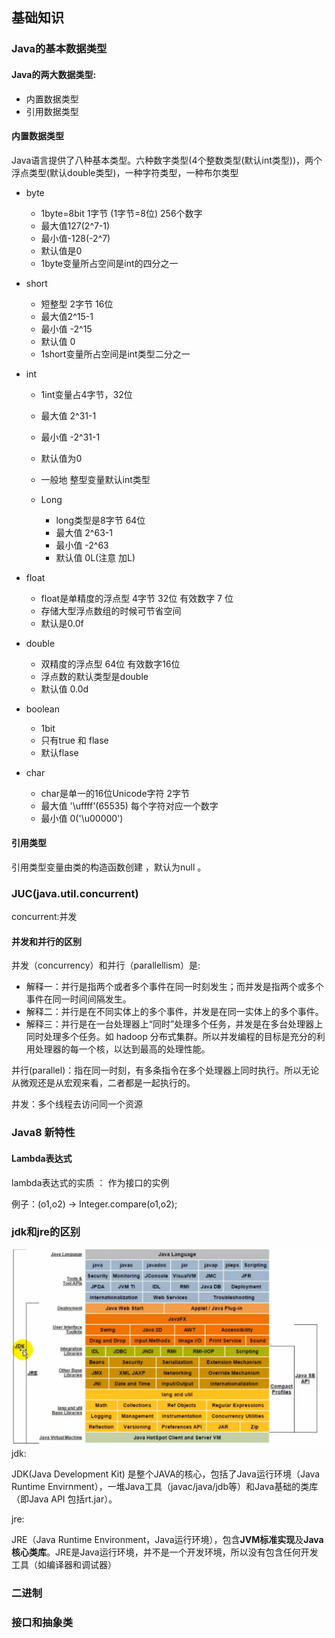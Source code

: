 ## 基础知识 

### Java的基本数据类型


#### Java的两大数据类型:  

- 内置数据类型  
- 引用数据类型

#### 内置数据类型

Java语言提供了八种基本类型。六种数字类型(4个整数类型(默认int类型))，两个浮点类型(默认double类型)，一种字符类型，一种布尔类型 

- byte
  - 1byte=8bit  1字节 (1字节=8位) 256个数字
  - 最大值127(2^7-1)
  - 最小值-128(-2^7)
  - 默认值是0
  - 1byte变量所占空间是int的四分之一

- short
  - 短整型 2字节 16位
  - 最大值2^15-1
  - 最小值 -2^15
  - 默认值 0
  - 1short变量所占空间是int类型二分之一

- int
  - 1int变量占4字节，32位
  - 最大值  2^31-1 
  - 最小值 -2^31-1
  - 默认值为0
  - 一般地 整型变量默认int类型
  
  - Long
    - long类型是8字节 64位
    - 最大值 2^63-1
    - 最小值 -2^63
    - 默认值 0L(注意 加L)

- float
  - float是单精度的浮点型 4字节 32位  有效数字 7 位
  - 存储大型浮点数组的时候可节省空间
  - 默认是0.0f
  
- double
  - 双精度的浮点型 64位  有效数字16位
  - 浮点数的默认类型是double
  - 默认值 0.0d

- boolean
  - 1bit
  - 只有true 和 flase
  - 默认flase

- char
  - char是单一的16位Unicode字符 2字节
  - 最大值 '\uffff'(65535) 每个字符对应一个数字
  - 最小值 0('\u00000')

#### 引用类型

引用类型变量由类的构造函数创建 ，默认为null 。

### JUC(java.util.concurrent)

concurrent:并发 

#### 并发和并行的区别 

并发（concurrency）和并行（parallellism）是:
- 解释一：并行是指两个或者多个事件在同一时刻发生；而并发是指两个或多个事件在同一时间间隔发生。
- 解释二：并行是在不同实体上的多个事件，并发是在同一实体上的多个事件。
- 解释三：并行是在一台处理器上“同时”处理多个任务，并发是在多台处理器上同时处理多个任务。如 hadoop 分布式集群。所以并发编程的目标是充分的利用处理器的每一个核，以达到最高的处理性能。

并行(parallel)：指在同一时刻，有多条指令在多个处理器上同时执行。所以无论从微观还是从宏观来看，二者都是一起执行的。

并发：多个线程去访问同一个资源

### Java8 新特性

#### Lambda表达式

lambda表达式的实质 ： 作为接口的实例 

例子：(o1,o2) -> Integer.compare(o1,o2);


### jdk和jre的区别

![](/img/java/JDK.png)
jdk:

JDK(Java Development Kit) 是整个JAVA的核心，包括了Java运行环境（Java Runtime Envirnment），一堆Java工具（javac/java/jdb等）和Java基础的类库（即Java API 包括rt.jar）。

jre:

JRE（Java Runtime Environment，Java运行环境），包含**JVM标准实现**及**Java核心类库**。JRE是Java运行环境，并不是一个开发环境，所以没有包含任何开发工具（如编译器和调试器）


### 二进制 


### 接口和抽象类